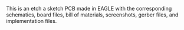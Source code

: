 
This is an etch a sketch PCB made in EAGLE with the corresponding schematics, board files, bill of materials, screenshots, 
gerber files, and implementation files.
